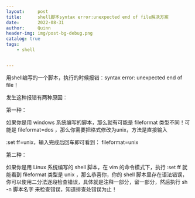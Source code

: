 ```yaml
---
layout:     post
title:      shell脚本syntax error:unexpected end of file解决方案
date:       2022-08-31
author:     Quinn
header-img: img/post-bg-debug.png
catalog: true
tags:
    - shell


---
```




用shell编写的一个脚本，执行的时候报错：syntax error: unexpected end of file！

发生这种报错有两种原因：

第一种：

如果你是用 windows 系统编写的脚本，那么就有可能是 fileformat 类型不同！可能是 fileformat=dos ，那么你需要把格式修改为unix，方法是直接输入

 :set ff=unix，输入完成后回车即可看到：
fileformat=unix

第二种：

如果你是用 Linux 系统编写的 shell 脚本，在 vim 的命令模式下，执行 :set ff 就能看到 fileformat 类型是 unix ，那么恭喜你，你的 shell 脚本里存在语法错误，你可以使用二分法逐段检查错误，具体就是注释一部分，留一部分，然后执行 sh -n 脚本名字 来检查错误，知道排查处错误为止！


